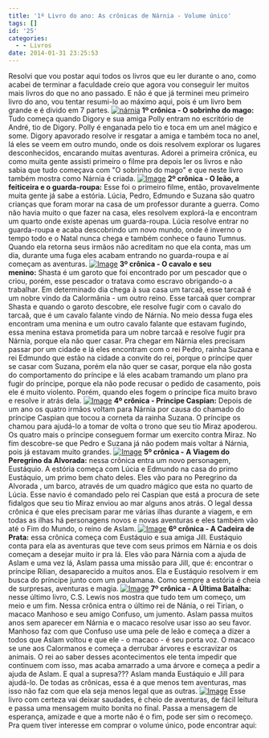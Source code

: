 ```yaml
---
title: '1º Livro do ano: As crônicas de Nárnia - Volume único'
tags: []
id: '25'
categories:
  - - Livros
date: 2014-01-31 23:25:53
---
```


Resolvi que vou postar aqui todos os livros que eu ler durante o ano, como acabei de terminar a faculdade creio que agora vou conseguir ler muitos mais livros do que no ano passado. E não é que já terminei meu primeiro livro do ano, vou tentar resumi-lo ao máximo aqui, pois é um livro bem grande e é divido em 7 partes. [![nárnia](http://162.243.62.160/wp-content/uploads/2014/02/nc3a1rnia.jpg?w=300)](http://162.243.62.160/wp-content/uploads/2014/02/nc3a1rnia.jpg) **1º crônica - O sobrinho do mago:** Tudo começa quando Digory e sua amiga Polly entram no escritório de André, tio de Digory. Polly é enganada pelo tio e toca em um anel mágico e some. Digory apavorado resolve ir resgatar a amiga e também toca no anel, lá eles se veem em outro mundo, onde os dois resolvem explorar os lugares desconhecidos, encarando muitas aventuras. Adorei a primeira crônica, eu como muita gente assisti primeiro o filme pra depois ler os livros e não sabia que tudo começava com "O sobrinho do mago" e que neste livro também mostra como Nárnia é criada. [![Image](http://162.243.62.160/wp-content/uploads/2014/02/sobrinho-do-mago.jpg?w=437)](http://162.243.62.160/wp-content/uploads/2014/02/sobrinho-do-mago.jpg) **2º crônica - O leão, a feiticeira e o guarda-roupa:** Esse foi o primeiro filme, então, provavelmente muita gente já sabe a estória. Lúcia, Pedro, Edmundo e Suzana são quatro crianças que foram morar na casa de um professor durante a guerra. Como não havia muito o que fazer na casa, eles resolvem explorá-la e encontram um quarto onde existe apenas um guarda-roupa. Lúcia resolve entrar no guarda-roupa e acaba descobrindo um novo mundo, onde é inverno o tempo todo e o Natal nunca chega e também conhece o fauno Tumnus. Quando ela retorna seus irmãos não acreditam no que ela conta, mas um dia, durante uma fuga eles acabam entrando no guarda-roupa e aí começam as aventuras. [![Image](http://162.243.62.160/wp-content/uploads/2014/02/guarda-roupas.jpg?w=428)](http://162.243.62.160/wp-content/uploads/2014/02/guarda-roupas.jpg) **3º crônica - O cavalo e seu menino:** Shasta é um garoto que foi encontrado por um pescador que o criou, porém, esse pescador o tratava como escravo obrigando-o a trabalhar. Em determinado dia chega à sua casa um tarcaã, esse tarcaã é um nobre vindo da Calormânia - um outro reino. Esse tarcaã quer comprar Shasta e quando o garoto descobre, ele resolve fugir com o cavalo do tarcaã, que é um cavalo falante vindo de Nárnia. No meio dessa fuga eles encontram uma menina e um outro cavalo falante que estavam fugindo, essa menina estava prometida para um nobre tarcaã e resolve fugir pra Nárnia, porque ela não quer casar. Pra chegar em Nárnia eles precisam passar por um cidade e lá eles encontram com o rei Pedro, rainha Suzana e rei Edmundo que estão na cidade a convite do rei, porque o príncipe quer se casar com Suzana, porém ela não quer se casar, porque ela não gosta do comportamento do príncipe e lá eles acabam tramando um plano pra fugir do príncipe, porque ela não pode recusar o pedido de casamento, pois ele é muito violento. Porém, quando eles fogem o príncipe fica muito bravo e resolve ir atrás dela. [![Image](http://162.243.62.160/wp-content/uploads/2014/02/o-cavalo.jpg?w=363)](http://162.243.62.160/wp-content/uploads/2014/02/o-cavalo.jpg) **4º crônica - Príncipe Caspian:** Depois de um ano os quatro irmãos voltam para Nárnia por causa do chamado do príncipe Caspian que tocou a corneta da rainha Suzana. O príncipe os chamou para ajudá-lo a tomar de volta o trono que seu tio Miraz apoderou. Os quatro mais o príncipe conseguem formar um exercito contra Miraz. No fim descobre-se que Pedro e Suzana já não podem mais voltar á Nárnia, pois já estavam muito grandes. [![Image](http://162.243.62.160/wp-content/uploads/2014/02/caspian.jpg?w=327)](http://162.243.62.160/wp-content/uploads/2014/02/caspian.jpg) **5º crônica -** **A Viagem do Peregrino da Alvorada:** nessa crônica entra um novo personagem, Eustáquio. A estória começa com Lúcia e Edmundo na casa do primo Eustáquio, um primo bem chato deles. Eles vão para no Peregrino da Alvorada , um barco, através de um quadro mágico que esta no quarto de Lúcia. Esse navio é comandado pelo rei Caspian que está a procura de sete fidalgos que seu tio Miraz enviou ao mar alguns anos atrás. O legal dessa crônica é que eles precisam parar me várias ilhas durante a viagem, e em todas as ilhas há personagens novos e novas aventuras e eles também vão até o Fim do Mundo, o reino de Aslam. [![Image](http://162.243.62.160/wp-content/uploads/2014/02/alvorada.jpg?w=314)](http://162.243.62.160/wp-content/uploads/2014/02/alvorada.jpg) **6º crônica - A Cadeira de Prata:** essa crônica começa com Eustáquio e sua amiga Jill. Eustáquio conta para ela as aventuras que teve com seus primos em Nárnia e os dois começam a desejar muito ir pra lá. Eles vão para Nárnia com a ajuda de Aslam e uma vez lá, Aslam passa uma missão para Jill, que é: encontrar o príncipe Rilian, desaparecido a muitos anos. Ela e Eustáquio resolvem ir em busca do príncipe junto com um paulamana. Como sempre a estória é cheia de surpresas, aventuras e magia. [![Image](http://162.243.62.160/wp-content/uploads/2014/02/prata.jpg?w=317)](http://162.243.62.160/wp-content/uploads/2014/02/prata.jpg) **7º crônica - A Última Batalha:** nesse último livro, C.S. Lewis nos mostra que tudo tem um começo, um meio e um fim. Nessa crônica entra o último rei de Nánia, o rei Tirian, o macaco Manhoso e seu amigo Confuso, um jumento. Aslam passa muitos anos sem aparecer em Nárnia e o macaco resolve usar isso ao seu favor. Manhoso faz com que Confuso use uma pele de leão e começa a dizer a todos que Aslam voltou e que ele - o macaco - é seu porta voz. O macaco se une aos Calormanos e começa a derrubar árvores e escravizar os animais. O rei ao saber desses acontecimentos ele tenta impedir que continuem com isso, mas acaba amarrado a uma árvore e começa a pedir a ajuda de Aslam. E qual a supresa??? Aslam manda Eustáquio e Jill para ajudá-lo. De todas as crônicas, essa é a que menos tem aventuras, mas isso não faz com que ela seja menos legal que as outras. [![Image](http://162.243.62.160/wp-content/uploads/2014/02/dsc01995.jpg?w=255)](http://162.243.62.160/wp-content/uploads/2014/02/dsc01995.jpg) Esse livro com certeza vai deixar saudades, é cheio de aventuras, de fácil leitura e passa uma mensagem muito bonita no final. Passa a mensagem de esperança, amizade e que a morte não é o fim, pode ser sim o recomeço. Pra quem tiver interesse em comprar o volume único, pode encontrar aqui: